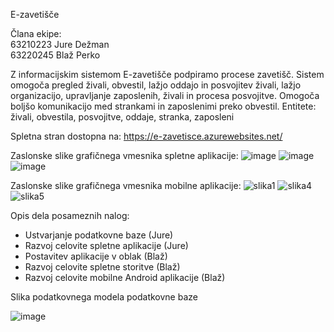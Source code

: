 E-zavetišče

Člana ekipe:\
63210223 Jure Dežman\
63220245 Blaž Perko

Z informacijskim sistemom E-zavetišče podpiramo procese zavetišč. Sistem omogoča pregled živali, obvestil, lažjo oddajo in posvojitev živali, lažjo organizacijo, upravljanje zaposlenih, živali in procesa posvojitve. Omogoča boljšo komunikacijo med strankami in zaposlenimi preko obvestil.
Entitete: živali, obvestila, posvojitve, oddaje, stranka, zaposleni

Spletna stran dostopna na: https://e-zavetisce.azurewebsites.net/

Zaslonske slike grafičnega vmesnika spletne aplikacije:
![image](https://github.com/jimocool2/E-zavetisce/assets/63751412/7d8084c1-656c-473e-a248-aca454015417)
![image](https://github.com/jimocool2/E-zavetisce/assets/63751412/acd97c82-5bb8-4faa-9cdc-997f72ef1857)
![image](https://github.com/jimocool2/E-zavetisce/assets/63751412/f6d938da-0859-4db6-8673-37dc2a7d616e)

Zaslonske slike grafičnega vmesnika mobilne aplikacije:
![slika1](https://github.com/jimocool2/E-zavetisce/assets/151068141/5569383f-9c7a-47ef-8cd8-458eb38b6fc1)
![slika4](https://github.com/jimocool2/E-zavetisce/assets/151068141/9e2f33bc-49f2-44e8-b4a2-53951a790453)
![slika5](https://github.com/jimocool2/E-zavetisce/assets/151068141/4c412554-5a7f-4bfc-9dd2-91f04c2687e4)

Opis dela posameznih nalog:

- Ustvarjanje podatkovne baze (Jure)
- Razvoj celovite spletne aplikacije (Jure)
- Postavitev aplikacije v oblak (Blaž)
- Razvoj celovite spletne storitve (Blaž)
- Razvoj celovite mobilne Android aplikacije (Blaž)

Slika podatkovnega modela podatkovne baze

![image](https://github.com/jimocool2/E-zavetisce/assets/63751412/f01d3d94-e75a-4873-acdb-af77eb113f9c)
